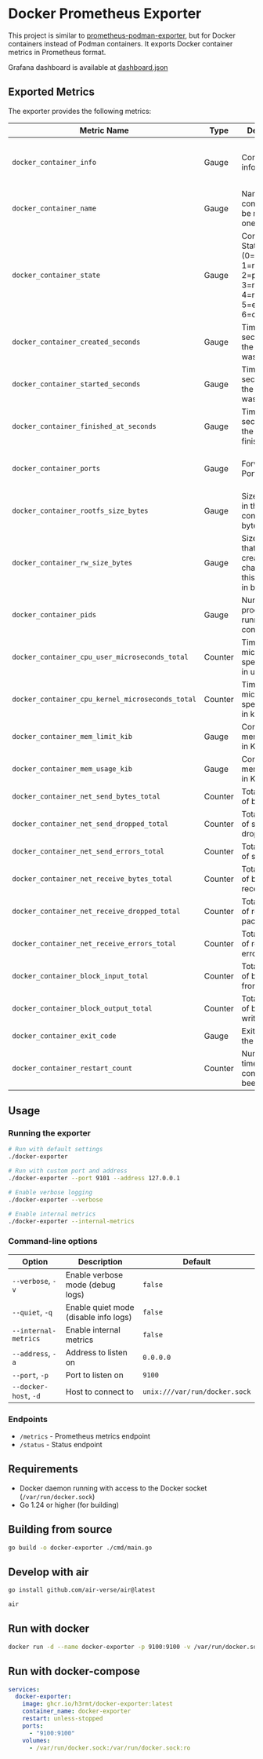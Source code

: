 # Docker Prometheus Exporter

This project is similar to [prometheus-podman-exporter](https://github.com/containers/prometheus-podman-exporter), but for Docker containers instead of Podman containers. It exports Docker container metrics in Prometheus format.

Grafana dashboard is available at [dashboard.json](./dashboard.json)

## Exported Metrics

The exporter provides the following metrics:

| Metric Name                                      | Type    | Description                                                                                  | Labels                                                        |
|--------------------------------------------------|---------|----------------------------------------------------------------------------------------------|---------------------------------------------------------------|
| `docker_container_info`                          | Gauge   | Container information                                                                        | `container_id`, `name`, `image_id`, `command`, `network_mode` |
| `docker_container_name`                          | Gauge   | Name for the container (can be more than one)                                                | `container_id`, `name`                                        |
| `docker_container_state`                         | Gauge   | Container State (0=created, 1=running, 2=paused, 3=restarting, 4=removing, 5=exited, 6=dead) | `container_id`                                                |
| `docker_container_created_seconds`               | Gauge   | Timestamp in seconds when the container was created                                          | `container_id`                                                |
| `docker_container_started_seconds`               | Gauge   | Timestamp in seconds when the container was started                                          | `container_id`                                                |
| `docker_container_finished_at_seconds`           | Gauge   | Timestamp in seconds when the container finished                                             | `container_id`                                                |
| `docker_container_ports`                         | Gauge   | Forwarded Ports                                                                              | `container_id`, `public_port`, `private_port`, `ip`, `type`   |
| `docker_container_rootfs_size_bytes`             | Gauge   | Size of rootfs in this container in bytes                                                    | `container_id`                                                |
| `docker_container_rw_size_bytes`                 | Gauge   | Size of files that have been created or changed by this container in bytes                   | `container_id`                                                |
| `docker_container_pids`                          | Gauge   | Number of processes running in the container                                                 | `container_id`                                                |
| `docker_container_cpu_user_microseconds_total`   | Counter | Time (in microseconds) spent by tasks in user mode                                           | `container_id`                                                |
| `docker_container_cpu_kernel_microseconds_total` | Counter | Time (in microseconds) spent by tasks in kernel mode                                         | `container_id`                                                |
| `docker_container_mem_limit_kib`                 | Gauge   | Container memory limit in KiB                                                                | `container_id`                                                |
| `docker_container_mem_usage_kib`                 | Gauge   | Container memory usage in KiB                                                                | `container_id`                                                |
| `docker_container_net_send_bytes_total`          | Counter | Total number of bytes sent                                                                   | `container_id`                                                |
| `docker_container_net_send_dropped_total`        | Counter | Total number of send packet drop                                                             | `container_id`                                                |
| `docker_container_net_send_errors_total`         | Counter | Total number of send errors                                                                  | `container_id`                                                |
| `docker_container_net_receive_bytes_total`       | Counter | Total number of bytes received                                                               | `container_id`                                                |
| `docker_container_net_receive_dropped_total`     | Counter | Total number of receive packet drop                                                          | `container_id`                                                |
| `docker_container_net_receive_errors_total`      | Counter | Total number of receive errors                                                               | `container_id`                                                |
| `docker_container_block_input_total`             | Counter | Total number of bytes read from disk                                                         | `container_id`                                                |
| `docker_container_block_output_total`            | Counter | Total number of bytes written to disk                                                        | `container_id`                                                |
| `docker_container_exit_code`                     | Gauge   | Exit code of the container                                                                   | `container_id`                                                |
| `docker_container_restart_count`                 | Counter | Number of times the container has been restarted                                             | `container_id`                                                |

## Usage

### Running the exporter

```bash
# Run with default settings
./docker-exporter

# Run with custom port and address
./docker-exporter --port 9101 --address 127.0.0.1

# Enable verbose logging
./docker-exporter --verbose

# Enable internal metrics
./docker-exporter --internal-metrics
```

### Command-line options

| Option                | Description                           | Default                       |
|-----------------------|---------------------------------------|-------------------------------|
| `--verbose`, `-v`     | Enable verbose mode (debug logs)      | `false`                       |
| `--quiet`, `-q`       | Enable quiet mode (disable info logs) | `false`                       |
| `--internal-metrics`  | Enable internal metrics               | `false`                       |
| `--address`, `-a`     | Address to listen on                  | `0.0.0.0`                     |
| `--port`, `-p`        | Port to listen on                     | `9100`                        |
| `--docker-host`, `-d` | Host to connect to                    | `unix:///var/run/docker.sock` |

### Endpoints

- `/metrics` - Prometheus metrics endpoint
- `/status` - Status endpoint

## Requirements

- Docker daemon running with access to the Docker socket (`/var/run/docker.sock`)
- Go 1.24 or higher (for building)

## Building from source

```bash
go build -o docker-exporter ./cmd/main.go
```

## Develop with air

```bash
go install github.com/air-verse/air@latest

air
```

## Run with docker

```bash
docker run -d --name docker-exporter -p 9100:9100 -v /var/run/docker.sock:/var/run/docker.sock:ro ghcr.io/h3rmt/docker-exporter:latest -p 9100
```

## Run with docker-compose

```yaml
services:
  docker-exporter:
    image: ghcr.io/h3rmt/docker-exporter:latest
    container_name: docker-exporter
    restart: unless-stopped
    ports:
      - "9100:9100"
    volumes:
      - /var/run/docker.sock:/var/run/docker.sock:ro
```
